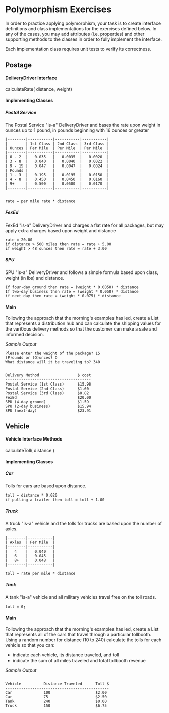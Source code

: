 # Polymorphism Exercises

In order to practice applying polymorphism, your task is to create interface definitions and class implementations for the exercises defined below. In any of the cases, you may add attributes (i.e. properties) and other supporting methods to the classes in order to fully implement the interface.

Each implementation class requires unit tests to verify its correctness.


## Postage
 
#### DeliveryDriver Interface

calculateRate( distance, weight)
    
#### Implementing Classes

##### Postal Service

The Postal Service "is-a" DeliveryDriver and bases the rate upon weight in ounces up to 1 pound, in pounds beginning with 16 ounces or greater

    |--------|-----------|-----------|-----------|
    |        | 1st Class | 2nd Class | 3rd Class |
    | Ounces | Per Mile  | Per Mile  | Per Mile  |
    |--------|-----------|-----------|-----------|
    | 0 - 2  |   0.035   |   0.0035  |   0.0020  |
    | 3 - 8  |   0.040   |   0.0040  |   0.0022  |
    | 9 - 15 |   0.047   |   0.0047  |   0.0024  |
    | Pounds |           |           |           |
    | 1 - 3  |   0.195   |   0.0195  |   0.0150  |
    | 4 - 8  |   0.450   |   0.0450  |   0.0160  |
    | 9+     |   0.500   |   0.0500  |   0.0170  |
    |--------|-----------|-----------|-----------|


    rate = per mile rate * distance

##### FexEd

FexEd "is-a" DeliveryDriver and charges a flat rate for all packages, but may apply extra charges based upon weight and distance

    rate = 20.00
    if distance > 500 miles then rate = rate + 5.00
    if weight > 48 ounces then rate = rate + 3.00

##### SPU

SPU "is-a" DeliveryDriver and follows a simple formula based upon class, weight (in lbs) and distance.

    If four-day ground then rate = (weight * 0.0050) * distance
    If two-day business then rate = (weight * 0.050) * distance
    if next day then rate = (weight * 0.075) * distance

#### Main


Following the approach that the morning's examples has led, create a List that represents a distribution hub and can calculate the shipping values for the vari0ous delivery methods so that the customer can make a safe and informed decision.


*Sample Output*

```
Please enter the weight of the package? 15
(P)ounds or (O)unces? O
What distance will it be traveling to? 340


Delivery Method                 $ cost
--------------------------------------
Postal Service (1st Class)      $15.98
Postal Service (2nd Class)      $1.60
Postal Service (3rd Class)      $0.82
FexEd                           $20.00
SPU (4-day ground)              $1.59
SPU (2-day business)            $15.94
SPU (next-day)                  $23.91
```




## Vehicle

#### Vehicle Interface Methods

calculateToll( distance )

#### Implementing Classes
    
##### Car

Tolls for cars are based upon distance.

    toll = distance * 0.020
    if pulling a trailer then toll = toll + 1.00
    
##### Truck

A truck "is-a" vehicle and the tolls for trucks are based upon the number of axles.

    |--------|-----------|
    | Axles  | Per Mile  |
    |--------|-----------|
    |   4    |   0.040   |
    |   6    |   0.045   |
    |   8+   |   0.048   |
    |--------|-----------|

    toll = rate per mile * distance
    
##### Tank

A tank "is-a" vehicle and all military vehicles travel free on the toll roads.

    toll = 0;

#### Main


Following the approach that the morning's examples has led, create a List that represents all of the cars that travel through a particular tollbooth. Using a random number for distance (10 to 240) calculate the tolls for each vehicle so that you can:

* indicate each vehicle, its distance traveled, and toll
* indicate the sum of all miles traveled and total tollbooth revenue


*Sample Output*

```

Vehicle          Distance Traveled      Toll $
----------------------------------------------
Car              100                    $2.00
Car              75                     $2.50
Tank             240                    $0.00
Truck            150                    $6.75

```